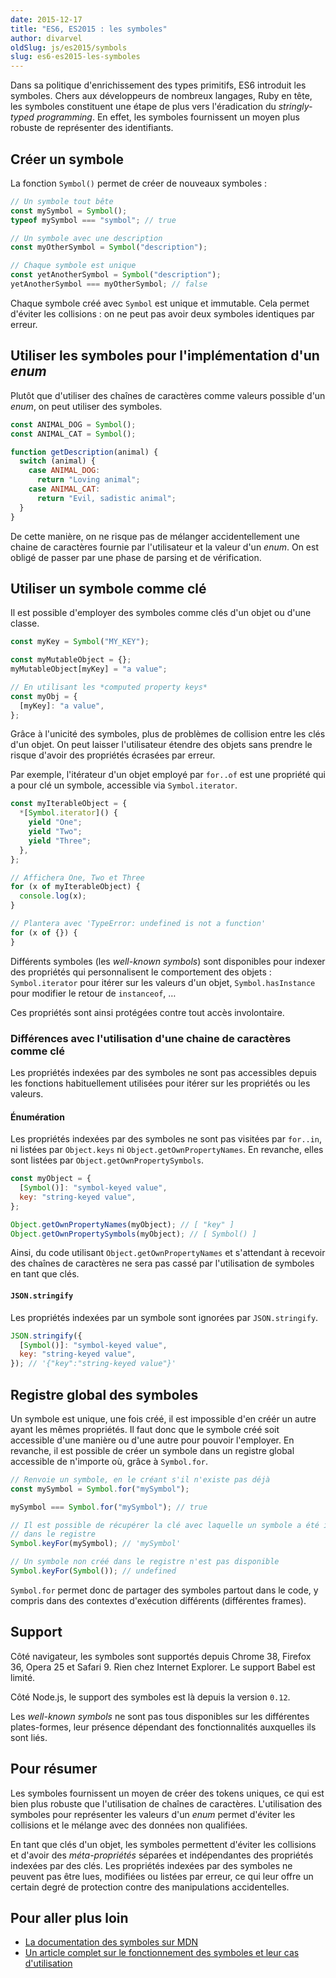 ```yaml
---
date: 2015-12-17
title: "ES6, ES2015 : les symboles"
author: divarvel
oldSlug: js/es2015/symbols
slug: es6-es2015-les-symboles
---
```


Dans sa politique d'enrichissement des types primitifs, ES6 introduit les
symboles. Chers aux développeurs de nombreux langages, Ruby en tête, les
symboles constituent une étape de plus vers l'éradication du _stringly-typed
programming_. En effet, les symboles fournissent un moyen plus robuste de
représenter des identifiants.

## Créer un symbole

La fonction `Symbol()` permet de créer de nouveaux symboles :

```javascript
// Un symbole tout bête
const mySymbol = Symbol();
typeof mySymbol === "symbol"; // true

// Un symbole avec une description
const myOtherSymbol = Symbol("description");

// Chaque symbole est unique
const yetAnotherSymbol = Symbol("description");
yetAnotherSymbol === myOtherSymbol; // false
```

Chaque symbole créé avec `Symbol` est unique et immutable. Cela permet d'éviter
les collisions : on ne peut pas avoir deux symboles identiques par erreur.

## Utiliser les symboles pour l'implémentation d'un _enum_

Plutôt que d'utiliser des chaînes de caractères comme valeurs possible d'un
_enum_, on peut utiliser des symboles.

```javascript
const ANIMAL_DOG = Symbol();
const ANIMAL_CAT = Symbol();

function getDescription(animal) {
  switch (animal) {
    case ANIMAL_DOG:
      return "Loving animal";
    case ANIMAL_CAT:
      return "Evil, sadistic animal";
  }
}
```

De cette manière, on ne risque pas de mélanger accidentellement une chaine de
caractères fournie par l'utilisateur et la valeur d'un _enum_. On est obligé de
passer par une phase de parsing et de vérification.

## Utiliser un symbole comme clé

Il est possible d'employer des symboles comme clés d'un objet ou d'une classe.

```javascript
const myKey = Symbol("MY_KEY");

const myMutableObject = {};
myMutableObject[myKey] = "a value";

// En utilisant les *computed property keys*
const myObj = {
  [myKey]: "a value",
};
```

Grâce à l'unicité des symboles, plus de problèmes de collision entre les clés
d'un objet. On peut laisser l'utilisateur étendre des objets sans prendre le
risque d'avoir des propriétés écrasées par erreur.

Par exemple, l'itérateur d'un objet employé par `for..of` est une propriété qui
a pour clé un symbole, accessible via `Symbol.iterator`.

```javascript
const myIterableObject = {
  *[Symbol.iterator]() {
    yield "One";
    yield "Two";
    yield "Three";
  },
};

// Affichera One, Two et Three
for (x of myIterableObject) {
  console.log(x);
}

// Plantera avec 'TypeError: undefined is not a function'
for (x of {}) {
}
```

Différents symboles (les _well-known symbols_) sont disponibles pour indexer des
propriétés qui personnalisent le comportement des objets : `Symbol.iterator`
pour itérer sur les valeurs d'un objet, `Symbol.hasInstance` pour modifier le
retour de `instanceof`, …

Ces propriétés sont ainsi protégées contre tout accès involontaire.

### Différences avec l'utilisation d'une chaine de caractères comme clé

Les propriétés indexées par des symboles ne sont pas accessibles depuis les
fonctions habituellement utilisées pour itérer sur les propriétés ou les
valeurs.

#### Énumération

Les propriétés indexées par des symboles ne sont pas visitées par `for..in`, ni
listées par `Object.keys` ni `Object.getOwnPropertyNames`. En revanche, elles
sont listées par `Object.getOwnPropertySymbols`.

```javascript
const myObject = {
  [Symbol()]: "symbol-keyed value",
  key: "string-keyed value",
};

Object.getOwnPropertyNames(myObject); // [ "key" ]
Object.getOwnPropertySymbols(myObject); // [ Symbol() ]
```

Ainsi, du code utilisant `Object.getOwnPropertyNames` et s'attendant à recevoir
des chaînes de caractères ne sera pas cassé par l'utilisation de symboles en
tant que clés.

#### `JSON.stringify`

Les propriétés indexées par un symbole sont ignorées par `JSON.stringify`.

```javascript
JSON.stringify({
  [Symbol()]: "symbol-keyed value",
  key: "string-keyed value",
}); // '{"key":"string-keyed value"}'
```

## Registre global des symboles

Un symbole est unique, une fois créé, il est impossible d'en créér un autre
ayant les mêmes propriétés. Il faut donc que le symbole créé soit accessible
d'une manière ou d'une autre pour pouvoir l'employer. En revanche, il est
possible de créer un symbole dans un registre global accessible de n'importe où,
grâce à `Symbol.for`.

```javascript
// Renvoie un symbole, en le créant s'il n'existe pas déjà
const mySymbol = Symbol.for("mySymbol");

mySymbol === Symbol.for("mySymbol"); // true

// Il est possible de récupérer la clé avec laquelle un symbole a été inséré
// dans le registre
Symbol.keyFor(mySymbol); // 'mySymbol'

// Un symbole non créé dans le registre n'est pas disponible
Symbol.keyFor(Symbol()); // undefined
```

`Symbol.for` permet donc de partager des symboles partout dans le code, y
compris dans des contextes d'exécution différents (différentes frames).

## Support

Côté navigateur, les symboles sont supportés depuis Chrome 38, Firefox 36, Opera
25 et Safari 9. Rien chez Internet Explorer. Le support Babel est limité.

Côté Node.js, le support des symboles est là depuis la version `0.12`.

Les _well-known symbols_ ne sont pas tous disponibles sur les différentes
plates-formes, leur présence dépendant des fonctionnalités auxquelles ils sont
liés.

## Pour résumer

Les symboles fournissent un moyen de créer des tokens uniques, ce qui est bien
plus robuste que l'utilisation de chaînes de caractères. L'utilisation des
symboles pour représenter les valeurs d'un _enum_ permet d'éviter les collisions
et le mélange avec des données non qualifiées.

En tant que clés d'un objet, les symboles permettent d'éviter les collisions et
d'avoir des _méta-propriétés_ séparées et indépendantes des propriétés indexées
par des clés. Les propriétés indexées par des symboles ne peuvent pas être lues,
modifiées ou listées par erreur, ce qui leur offre un certain degré de
protection contre des manipulations accidentelles.

## Pour aller plus loin

- [La documentation des symboles sur MDN](https://developer.mozilla.org/en/docs/Web/JavaScript/Reference/Global_Objects/Symbol)
- [Un article complet sur le fonctionnement des symboles et leur cas d'utilisation](http://www.2ality.com/2014/12/es6-symbols.html)

